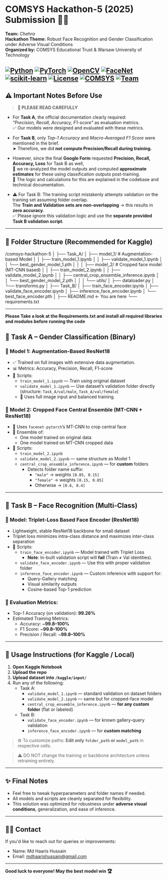 # COMSYS Hackathon-5 (2025) Submission 🔬🤖  
**Team:** _Chehra_  
**Hackathon Theme:** Robust Face Recognition and Gender Classification under Adverse Visual Conditions  
**Organized by:** COMSYS Educational Trust & Warsaw University of Technology  

[![Python](https://img.shields.io/badge/Python-3.8+-blue.svg)](https://python.org)
[![PyTorch](https://img.shields.io/badge/PyTorch-1.9+-red.svg)](https://pytorch.org)
[![OpenCV](https://img.shields.io/badge/OpenCV-4.5+-green.svg)](https://opencv.org)
[![FaceNet](https://img.shields.io/badge/FaceNet-PyTorch-lightcoral.svg)](https://github.com/timesler/facenet-pytorch)
[![scikit-learn](https://img.shields.io/badge/scikit--learn-Latest-blue.svg)](https://scikit-learn.org)
[![License](https://img.shields.io/badge/License-Apache%202.0-yellow.svg)](LICENSE)
[![COMSYS](https://img.shields.io/badge/Hackathon-COMSYS%202025-orange.svg)](https://comsysconf.org/2025)
[![Team](https://img.shields.io/badge/Team-Chehra-purple.svg)](https://github.com/yourusername/comsys-hackathon-5)
---

## ⚠️ Important Notes Before Use

> **📌 PLEASE READ CAREFULLY**

- For **Task A**, the official documentation clearly required:  
  _"Precision, Recall, Accuracy, F1-score"_ as evaluation metrics.  
  ✅ Our models were designed and evaluated with these metrics.

- For **Task B**, only _Top-1 Accuracy_ and _Macro-Averaged F1 Score_ were mentioned in the brief.  
  ➤ Therefore, we did **not compute Precision/Recall during training.**

- However, since the final **Google Form** requested **Precision, Recall, Accuracy, Loss** for Task B as well,  
  🔎 we re-analyzed the model outputs and computed **approximate estimates** for these using classification outputs post-training.  
  🧠 The logic and calculations for this are explained in the codebase and technical documentation.

- ⚠️ For Task B: The training script mistakenly attempts validation on the training set assuming folder overlap.  
  The **Train and Validation sets are non-overlapping** → this results in **zero accuracy**.  
  ✅ Please ignore this validation logic and use the **separate provided Task B validation script**.

---

## 📁 Folder Structure (Recommended for Kaggle)

/comsys-hackathon-5
│
├── Task_A/
│ ├── model_1/ # Augmentation-based Model
│ │ ├── train_model_1.ipynb
│ │ ├── validate_model_1.ipynb
│ │ └── best_gender_model_1.pth
│ │
│ ├── model_2/ # Cropped face model (MT-CNN based)
│ │ ├── train_model_2.ipynb
│ │ ├── validate_model_2.ipynb
│ │ ├── central_crop_ensemble_inference.ipynb
│ │ └── best_gender_model_2.pth
│ │
│ └── utils/
│ ├── dataloader.py
│ └── transforms.py
│
├── Task_B/
│ ├── train_face_encoder.ipynb
│ ├── validate_face_encoder.ipynb
│ ├── inference_face_encoder.ipynb
│ └── best_face_encoder.pth
│
├── README.md ← You are here
└── requirements.txt


---
**Please Take a look at the Requirements.txt and install all required libraries and modules before running the code**

## 🧠 Task A – Gender Classification (Binary)

### 🧪 Model 1: Augmentation-Based ResNet18
- ✅ Trained on full images with extensive data augmentation.
- 📊 Metrics: Accuracy, Precision, Recall, F1-score
- 📁 Scripts:
  - `train_model_1.ipynb` — Train using original dataset
  - `validate_model_1.ipynb` — Use dataset’s validation folder directly (structure: `Task_A/val/male`, `Task_A/val/female`)
  - 🔄 Uses full image input and balanced training.

### 🧪 Model 2: Cropped Face Central Ensemble (MT-CNN + ResNet18)
- 🧠 Uses `facenet-pytorch`’s MT-CNN to crop central face
- 🧬 Ensemble of:
  - One model trained on original data
  - One model trained on MT-CNN cropped data
- 📁 Scripts:
  - `train_model_2.ipynb`
  - `validate_model_2.ipynb` — same structure as Model 1
  - `central_crop_ensemble_inference.ipynb` — for **custom** folders
    - Detects folder name suffix:
      - `"male"` → weights `[0.85, 0.15]`
      - `"female"` → weights `[0.15, 0.85]`
      - Otherwise → `[0.6, 0.4]`

---

## 🧠 Task B – Face Recognition (Multi-Class)

### 🧬 Model: Triplet-Loss Based Face Encoder (ResNet18)
- Lightweight, stable ResNet18 backbone for small dataset
- Triplet loss minimizes intra-class distance and maximizes inter-class separation
- 📁 Scripts:
  - `train_face_encoder.ipynb` — Model trained with Triplet Loss
    - **Note**: In-built validation script will **fail** (Train ≠ Val identities).
  - `validate_face_encoder.ipynb` — Use this with proper validation folder
  - `inference_face_encoder.ipynb` — Custom inference with support for:
    - Query-Gallery matching
    - Visual similarity outputs
    - Cosine-based Top-1 prediction

### 🧠 Evaluation Metrics:
- Top-1 Accuracy (on validation): **99.26%**
- Estimated Training Metrics:
  - Accuracy: ~**99.8–100%**
  - F1 Score: ~**99.8–100%**
  - Precision / Recall: ~**99.8–100%**

---

## 🚀 Usage Instructions (for Kaggle / Local)

1. **Open Kaggle Notebook**
2. **Upload the repo**
3. **Upload dataset into `/kaggle/input/`**
4. Run any of the following:
   - Task A:
     - `validate_model_1.ipynb` — standard validation on dataset folders
     - `validate_model_2.ipynb` — same but for cropped-face model
     - `central_crop_ensemble_inference.ipynb` — **for any custom folder** (flat or labeled)
   - Task B:
     - `validate_face_encoder.ipynb` — for known gallery-query validation
     - `inference_face_encoder.ipynb` — for **custom matching**

> ⚙️ To customize paths: **Edit only `folder_path` or `model_path`** in respective cells.

> ⚠️ DO NOT change the training or backbone architecture unless retraining entirely.

---

## ✨ Final Notes

- Feel free to tweak hyperparameters and folder names if needed.
- All models and scripts are cleanly separated for flexibility.
- This solution was optimized for robustness under **adverse visual conditions**, generalization, and ease of inference.

---

## 👨‍🔬 Contact
If you'd like to reach out for queries or improvements:
- Name: Md Haaris Hussain
- Email: mdhaarishussain@gmail.com

---

**Good luck to everyone! May the best model win 🏆**
